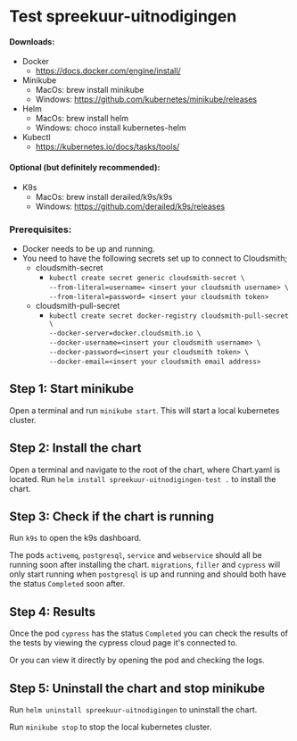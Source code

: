 # Test spreekuur-uitnodigingen


#### Downloads:

- Docker
    - https://docs.docker.com/engine/install/
- Minikube
    - MacOs: brew install minikube
    - Windows: https://github.com/kubernetes/minikube/releases
- Helm
    - MacOs: brew install helm
    - Windows: choco install kubernetes-helm
- Kubectl
    - https://kubernetes.io/docs/tasks/tools/

#### Optional (but definitely recommended):
- K9s
    - MacOs: brew install derailed/k9s/k9s
    - Windows: https://github.com/derailed/k9s/releases

### Prerequisites:
- Docker needs to be up and running.
- You need to have the following secrets set up to connect to Cloudsmith;
    - cloudsmith-secret
        - `kubectl create secret generic cloudsmith-secret \` <br>
          `--from-literal=username= <insert your cloudsmith username> \` <br>
          `--from-literal=password= <insert your cloudsmith token>`
    - cloudsmith-pull-secret
        - `kubectl create secret docker-registry cloudsmith-pull-secret \` <br>
          `--docker-server=docker.cloudsmith.io \` <br>
          `--docker-username=<insert your cloudsmith username> \` <br>
          `--docker-password=<insert your cloudsmith token> \` <br>
          `--docker-email=<insert your cloudsmith email address>`

## Step 1: Start minikube

Open a terminal and run `minikube start`. This will start a local kubernetes cluster.

## Step 2: Install the chart

Open a terminal and navigate to the root of the chart, where Chart.yaml is located. Run `helm install spreekuur-uitnodigingen-test .` to install the chart.

## Step 3: Check if the chart is running

Run `k9s` to open the k9s dashboard.

The pods `activemq`, `postgresql`, `service` and `webservice` should all be running soon after installing the chart.
`migrations`, `filler` and `cypress` will only start running when `postgresql` is up and running and should both have the status `Completed` soon after.

## Step 4: Results

Once the pod `cypress` has the status `Completed` you can check the results of the tests by viewing the cypress cloud page it's connected to. 

Or you can view it directly by opening the pod and checking the logs.

## Step 5: Uninstall the chart and stop minikube

Run `helm uninstall spreekuur-uitnodigingen` to uninstall the chart.

Run `minikube stop` to stop the local kubernetes cluster.

